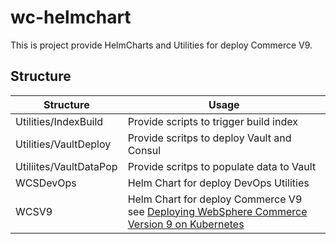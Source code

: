 # wc-helmchart #

This is project provide HelmCharts and Utilities for deploy Commerce V9.

## Structure ##

Structure  |   Usage
------------- | -------------
Utilities/IndexBuild  | Provide scripts to trigger build index
Utilities/VaultDeploy | Provide scritps to deploy Vault and Consul
Utiliites/VaultDataPop | Provide scritps to populate data to Vault
WCSDevOps |  Helm Chart for deploy DevOps Utilities
WCSV9 | Helm Chart for deploy Commerce V9 <br> see [Deploying WebSphere Commerce Version 9 on Kubernetes](https://developer.ibm.com/customer-engagement/tutorials/deploy-websphere-commerce-version-9-kubernetes)




